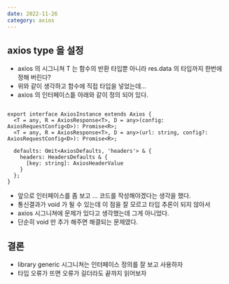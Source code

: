 ```yaml
---
date: 2022-11-26
category: axios
---
```


## axios type 을 설정

- axios<T> 의 시그니쳐 T 는 함수의 반환 타입뿐 아니라 res.data 의 타입까지 한번에 정해 버린다?
- 위와 같이 생각하고 함수에 직접 타입을 넣었는데...
- axios 의 인터페이스틑 아래와 같이 정의 되어 있다.

```

export interface AxiosInstance extends Axios {
  <T = any, R = AxiosResponse<T>, D = any>(config: AxiosRequestConfig<D>): Promise<R>;
  <T = any, R = AxiosResponse<T>, D = any>(url: string, config?: AxiosRequestConfig<D>): Promise<R>;

  defaults: Omit<AxiosDefaults, 'headers'> & {
    headers: HeadersDefaults & {
      [key: string]: AxiosHeaderValue
    }
  };
}
```

- 앞으로 인터페이스를 좀 보고 ... 코드를 작성해야겠다는 생각을 했다.
- 통신결과가 void 가 될 수 있는데 이 점을 잘 모르고 타입 추론이 되지 않아서
- axios 시그니쳐에 문제가 있다고 생각했는데 그게 아니었다.
- 단순히 void 만 추가 해주면 해결되는 문제였다.

## 결론

- library generic 시그니쳐는 인터페이스 정의를 잘 보고 사용하자
- 타입 오류가 뜨면 오류가 길더라도 끝까지 읽어보자
